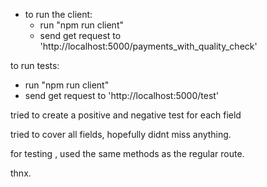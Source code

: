 - to run the client:
  -  run "npm run client"
  - send get request to 'http://localhost:5000/payments_with_quality_check'

to run tests: 
  -  run "npm run client"
  - send get request to 'http://localhost:5000/test'

tried to create a positive and negative test for each field

tried to cover all fields, hopefully didnt miss anything.  

for testing , used the same methods as the regular route. 

thnx. 